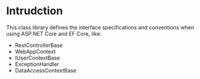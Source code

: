 # Intrudction

This class library defines the interface specifications and conventions when using ASP.NET Core and EF Core, like:

- RestControllerBase
- WebAppContext
- IUserContextBase
- ExceptionHandler
- DataAccessContextBase

